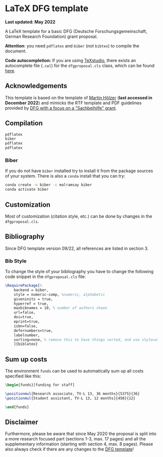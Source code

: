 # LaTeX DFG template 

**Last updated: May 2022**

A LaTeX template for a basic DFG (Deutsche Forschungsgemeinschaft, German
Research Foundation) grant proposal.

__Attention__: you need ``pdflatex`` and
``biber`` (not ``bibtex``) to compile the document. 

**Code autocompletion:** If you are using
[TeXstudio](https://www.texstudio.org/), there exists an autocomplete file
(`.cwl`) for the `dfgproposal.cls` class, which can be found
[here](https://gist.github.com/klb2/c0ba8ab7e4d2a7a62f39965cb0efdad0).

## Acknowledgements

This template is based on the template of [Martin
Hölzer](https://github.com/hoelzer/dfg) (**last accessed in December 2022**) and
mimicks the RTF template and PDF guidelines provided by
[DFG with a focus on a "Sachbeihilfe" grant](https://www.dfg.de/foerderung/programme/einzelfoerderung/sachbeihilfe/formulare_merkblaetter/index.jsp).

## Compilation

```bash
pdflatex
biber
pdflatex
pdflatex
```

### Biber

If you do not have ``biber`` installed try to install it from the package sources of your system. There is also a ``conda`` install that you can try:

```bash
conda create -n biber -c malramsay biber 
conda activate biber
```

## Customization

Most of customization (citation style, etc.) can be done by changes in the
`dfgproposal.cls`.

## Bibliography

Since DFG template version 09/22, all references are listed in section 3.

### Bib Style

To change the style of your bibliography you have to change the following code snippet in the ``dfgproposal.cls`` file:

```latex
\RequirePackage[%
    backend = biber,
    style = numeric-comp, %numeric, alphabetic
    giveninits = true,
    hyperref = true,
    maxbibnames = 10, % number of authors shown
    url=false,
    doi=true,
    eprint=true,
    isbn=false,
    defernumbers=true,
    labelnumber,
    sorting=none, % remove this to have things sorted, and use style=alphabetic
    ]{biblatex}
```

## Sum up costs

The environment `funds` can be used to automatically sum up all costs specified like this:

```latex
\begin{funds}[funding for staff]

\positionmul{Research associate, TV-L 13, 36 months}{5375}{36}
\positionmul{Student assistant, TV-L 13, 12 months}{450}{12}

\end{funds}
```

## Disclaimer

Furthermore, please be aware that since May 2020 the proposal is split into a more research focused part (sections 1-3, max. 17 pages) and all the supplementary information (starting with section 4, max. 8 pages).
Please also always check if there are any changes to the [DFG template](https://www.dfg.de/foerderung/programme/einzelfoerderung/sachbeihilfe/formulare_merkblaetter/index.jsp)!


